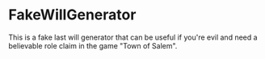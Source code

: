# FakeWillGenerator
This is a fake last will generator that can be useful if you're evil and need a believable role claim in the game "Town of Salem".
